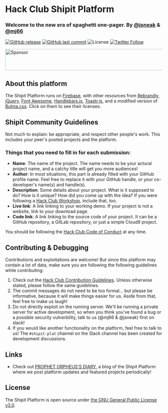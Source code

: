 # Hack Club Shipit Platform
### Welcome to the new era of spaghetti one-pager. By [**@jsneak**][1] & [**@mj66**][2]
[![GitHub release](https://img.shields.io/github/release/hackclub/shipit.svg)](https://github.com/hackclub/shipit/releases)
[![GitHub last commit](https://img.shields.io/github/last-commit/hackclub/shipit.svg)](https://github.com/hackclub/shipit/commits)
![License](https://img.shields.io/github/license/hackclub/shipit.svg)
[![Twitter Follow](https://img.shields.io/twitter/follow/starthackclub.svg?style=social&label=Follow)](https://twitter.com/starthackclub)

<a target='_blank' rel='nofollow' href='https://app.codesponsor.io/link/q7TTfZYjXAF2nnhG5MFVnFwy/hackclub/shipit'>
  <img alt='Sponsor' width='888' height='68' src='https://app.codesponsor.io/embed/q7TTfZYjXAF2nnhG5MFVnFwy/hackclub/shipit.svg' />
</a>

## About this platform
The Shipit Platform runs on [Firebase][6], with other resources from [Rebrandly][7], [jQuery][8], [Font Awesome][9], [Handlebars.js][10], [Toastr.js][11], and a modified version of [Bulma.css][12]. Click on them to see their licenses. 

## Shipit Community Guidelines
Not much to explain: be appropriate, and respect other people's work. This includes your peer's posted projects and the platform.

### Things that you need to fill in for each submission:
- **Name**: The name of the project. The name needs to be your actural project name, and a catchy title will get you more audiences!
- **Author**: In most situations, this part is already filled with your GitHub profile name. Feel free to replace it with your GitHub handle, or your co-developer's name(s) and handle(s).
- **Description**: Some details about your project. What is it supposed to do? How is it unique? How did you come up with the idea? If you were following a [Hack Club Workshop][3], include that, too.
- **Live link**: A link linking to your working demo. If your project is not a website, link to your download page.
- **Code link**: A link linking to the source code of your project. It can be a GitHub repository, a GitLab repository, or just a simple Cloud9 project.

You should be following the [Hack Club Code of Conduct](https://github.com/hackclub/hackclub/blob/master/CONDUCT.md) at any time.

## Contributing & Debugging
Contributions and exploitations are welcome! But since this platform may contain a lot of data, make sure you are following the following guidelines while contributing:
1. Check out the [Hack Club Contribution Guidelines][5]. Unless otherwise stated, please follow the same guidelines.
2. The commit messages do not need to be too formal... but please be informative, because it will make things easier for us. Aside from that, feel free to make us laugh!
3. Do not directly exploit on the running server. We'll be running a private server for active development, so when you think you’ve found a bug or a possible security vulnerbility, talk to us (@mj66 & @jsneak) first on slack!
4. If you would like another functionality on the platform, feel free to talk to us! The `#shipit-plat` channel on the Slack channel has been created for development discussions.

## Links
- Check out [PROPHET ORPHEUS'S DIARY][4], a blog of the Shipit Platform where we post platform updates and featured projects periodically! 

## License
The Shipit Platform is open source under [the GNU General Public License v3.0][13].


[1]: https://github.com/JSneak
[2]: https://github.com/mj66
[3]: https://hackclub.com/workshops/
[4]: https://blog.shipit.tech/
[5]: https://github.com/hackclub/hackclub/blob/master/CONTRIBUTING.md
[6]: https://firebase.google.com/
[7]: https://developers.rebrandly.com/
[8]: https://jquery.org/license/
[9]: http://fontawesome.io/license/
[10]: https://github.com/wycats/handlebars.js/blob/master/LICENSE
[11]: http://codeseven.github.io/toastr/#license
[12]: https://github.com/jgthms/bulma/blob/master/LICENSE
[13]: https://github.com/mj66/shipit/blob/master/LICENSE
